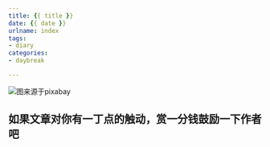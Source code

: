 ```yaml
---
title: {{ title }}
date: {{ date }}
urlname: index
tags:
- diary
categories:
- daybreak

---
```

![图来源于pixabay]()

>

<!-- more -->

## **如果文章对你有一丁点的触动，赏一分钱鼓励一下作者吧**